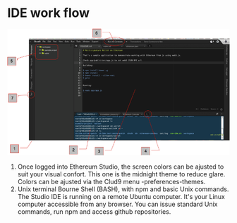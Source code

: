 # IDE work flow


![](Ether-Camp2.png)



1. Once logged into Ethereum Studio, the screen colors can be ajusted to suit your visual confort. This one is the midnight theme to reduce glare. Colors can be ajusted via the Clud9 menu -preferences-themes.
2.  Unix terminal Bourne Shell (BASH), with npm and basic Unix commands. The Studio IDE is running on a remote Ubuntu computer. It's your Linux computer accessible from any browser. You can issue standard Unix commands, run npm and access github repositories.

